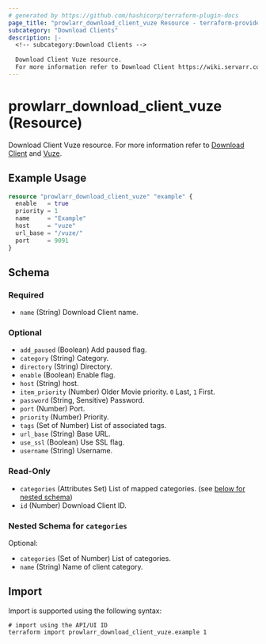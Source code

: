 ```yaml
---
# generated by https://github.com/hashicorp/terraform-plugin-docs
page_title: "prowlarr_download_client_vuze Resource - terraform-provider-prowlarr"
subcategory: "Download Clients"
description: |-
  <!-- subcategory:Download Clients -->
  
  Download Client Vuze resource.
  For more information refer to Download Client https://wiki.servarr.com/prowlarr/settings#download-clients and Vuze https://wiki.servarr.com/prowlarr/supported#vuze.
---
```


# prowlarr_download_client_vuze (Resource)

<!-- subcategory:Download Clients -->
Download Client Vuze resource.
For more information refer to [Download Client](https://wiki.servarr.com/prowlarr/settings#download-clients) and [Vuze](https://wiki.servarr.com/prowlarr/supported#vuze).

## Example Usage

```terraform
resource "prowlarr_download_client_vuze" "example" {
  enable   = true
  priority = 1
  name     = "Example"
  host     = "vuze"
  url_base = "/vuze/"
  port     = 9091
}
```

<!-- schema generated by tfplugindocs -->
## Schema

### Required

- `name` (String) Download Client name.

### Optional

- `add_paused` (Boolean) Add paused flag.
- `category` (String) Category.
- `directory` (String) Directory.
- `enable` (Boolean) Enable flag.
- `host` (String) host.
- `item_priority` (Number) Older Movie priority. `0` Last, `1` First.
- `password` (String, Sensitive) Password.
- `port` (Number) Port.
- `priority` (Number) Priority.
- `tags` (Set of Number) List of associated tags.
- `url_base` (String) Base URL.
- `use_ssl` (Boolean) Use SSL flag.
- `username` (String) Username.

### Read-Only

- `categories` (Attributes Set) List of mapped categories. (see [below for nested schema](#nestedatt--categories))
- `id` (Number) Download Client ID.

<a id="nestedatt--categories"></a>
### Nested Schema for `categories`

Optional:

- `categories` (Set of Number) List of categories.
- `name` (String) Name of client category.

## Import

Import is supported using the following syntax:

```shell
# import using the API/UI ID
terraform import prowlarr_download_client_vuze.example 1
```
